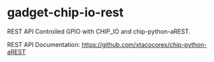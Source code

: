 # gadget-chip-io-rest

REST API Controlled GPIO with CHIP_IO and chip-python-aREST.

REST API Documentation: https://github.com/xtacocorex/chip-python-aREST
